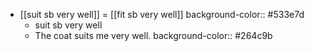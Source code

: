 - [[suit sb very well]] = [[fit sb very well]]
  background-color:: #533e7d
	- suit sb very well
	- The coat suits me very well.
	  background-color:: #264c9b